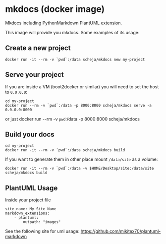 mkdocs (docker image)
=====================

Mkdocs including PythonMarkdown PlantUML extension.

This image will provide you mkdocs. Some examples of its usage:

Create a new project
--------------------

    docker run -it --rm -v `pwd`:/data scheja/mkdocs new my-project

Serve your project
------------------

If you are inside a VM (boot2docker or similar) you will need to set the host to `0.0.0.0`:

    cd my-project
    docker run --rm -v `pwd`:/data -p 8000:8000 scheja/mkdocs serve -a 0.0.0.0:8000
or just
    docker run --rm -v `pwd`:/data -p 8000:8000 scheja/mkdocs

Build your docs
---------------

    cd my-project
    docker run -it --rm -v `pwd`:/data scheja/mkdocs build

If you want to generate them in other place mount `/data/site` as a volume:

    docker run -it --rm -v `pwd`:/data -v $HOME/Desktop/site:/data/site scheja/mkdocs build

PlantUML Usage
--------------

Inside your project file 
```
site_name: My Site Name
markdown_extensions:
    - plantuml: 
        outpath: "images"
```

See the following site for uml usage:
https://github.com/mikitex70/plantuml-markdown